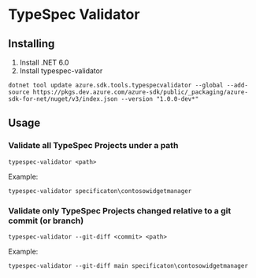 # TypeSpec Validator

## Installing
1. Install .NET 6.0
1. Install typespec-validator
```
dotnet tool update azure.sdk.tools.typespecvalidator --global --add-source https://pkgs.dev.azure.com/azure-sdk/public/_packaging/azure-sdk-for-net/nuget/v3/index.json --version "1.0.0-dev*"
```

## Usage
### Validate all TypeSpec Projects under a path
```
typespec-validator <path>
```

Example:
```
typespec-validator specificaton\contosowidgetmanager
```

### Validate only TypeSpec Projects changed relative to a git commit (or branch)
```
typespec-validator --git-diff <commit> <path>
```

Example:
```
typespec-validator --git-diff main specificaton\contosowidgetmanager
```
